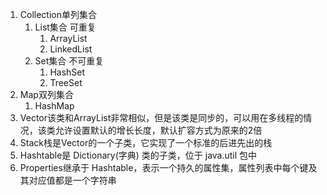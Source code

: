 1. Collection单列集合
    1. List集合 可重复
        1. ArrayList
        2. LinkedList
    2. Set集合 不可重复
        1. HashSet
        2. TreeSet
2. Map双列集合
    1. HashMap
3. Vector该类和ArrayList非常相似，但是该类是同步的，可以用在多线程的情况，该类允许设置默认的增长长度，默认扩容方式为原来的2倍
4. Stack栈是Vector的一个子类，它实现了一个标准的后进先出的栈
5. 	Hashtable是 Dictionary(字典) 类的子类，位于 java.util 包中
6. Properties继承于 Hashtable，表示一个持久的属性集，属性列表中每个键及其对应值都是一个字符串